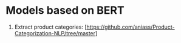 # Models based on BERT

1. Extract product categories: [https://github.com/aniass/Product-Categorization-NLP/tree/master]
